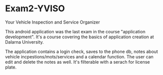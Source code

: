 # Exam2-YVISO
 Your Vehicle Inspection and Service Organizer

This android application was the last exam in the course "application development". 
It's a course covering the basics of application creation at Dalarna University.

The application contains a login check, saves to the phone db, notes about vehicle incpestions/mots/services and a calendar function. The user can edit and delete the notes as well.
It's filterable with a serach for license plate.
